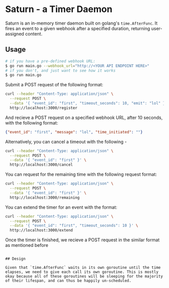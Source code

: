# Saturn - a Timer Daemon

Saturn is an in-memory timer daemon built on golang's `time.AfterFunc`. It fires an event to a given webhook after a specified duration, returning user-assigned content.

## Usage

```sh
# if you have a pre-defined webhook URL:
$ go run main.go --webhook_url="http://<YOUR API ENDPOINT HERE>"
# if you don't, and just want to see how it works
$ go run main.go
```

Submit a POST request of the following format:

```sh
curl --header "Content-Type: application/json" \
  --request POST \
  --data '{ "event_id": "first", "timeout_seconds": 10, "emit": "lol" }' \
  http://localhost:3000/register
```

And recieve a POST request on a specified webhook URL, after 10 seconds, with the following format:
```json
{"event_id": "first", "message": "lol", "time_initiated": ""}
```

Alternatively, you can cancel a timeout with the following  -

```sh
curl --header "Content-Type: application/json" \
  --request POST \
  --data '{ "event_id": "first" }' \
  http://localhost:3000/cancel

```

You can request for the remaining time with the following request format:

```sh
curl --header "Content-Type: application/json" \
  --request POST \
  --data '{ "event_id": "first" }' \
  http://localhost:3000/remaining
```

You can extend the timer for an event with the format:

```sh
curl --header "Content-Type: application/json" \
  --request POST \
  --data '{ "event_id": "first", "timeout_seconds": 10 }' \
  http://localhost:3000/extend
```

Once the timer is finished, we recieve a POST request in the similar format as mentioned before

```

## Design

Given that `time.AfterFunc` waits in its own goroutine until the time elapses, we need to give each call its own goroutine. This is mostly okay because all of these goroutines will be sleeping for the majority of their lifespan, and can thus be happily un-scheduled.
